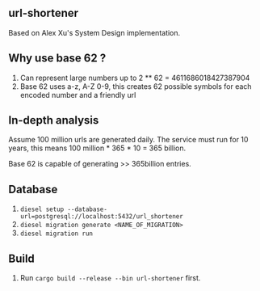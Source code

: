 ## url-shortener
Based on Alex Xu's System Design implementation.

## Why use base 62 ?
1. Can represent large numbers up to 2 ** 62 = 4611686018427387904
2. Base 62 uses a-z, A-Z 0-9, this creates 62 possible symbols for each encoded number and a friendly url

## In-depth analysis
Assume 100 million urls are generated daily.
The service must run for 10 years, this means 100 million * 365 * 10 = 365 billion.

Base 62 is capable of generating >> 365billion entries.

## Database
1. `diesel setup --database-url=postgresql://localhost:5432/url_shortener`
2. `diesel migration generate <NAME_OF_MIGRATION>`
3. `diesel migration run`

## Build
1. Run `cargo build --release --bin url-shortener` first.